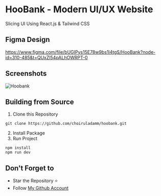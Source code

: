 # HooBank - Modern UI/UX Website 
Slicing UI Using React.js & Tailwind CSS

## Figma Design
https://www.figma.com/file/bUGIPys15E78w9bs1l4tgS/HooBank?node-id=310-485&t=QUxZl54pALhOWRPT-0

## Screenshots
![Hoobank](https://user-images.githubusercontent.com/109071310/228101675-ffbbcf7e-527f-4d6a-afa6-16100ac52552.jpeg)

## Building from Source

1. Clone this Repository

```
git clone https://github.com/choiruladamm/hoobank.git
```

2. Install Package
3. Run Project

```
npm install
npm run dev
```

## Don't Forget to

- Star the Repository ⭐
- Follow [My Github Account](https://github.com/choiruladamm/)